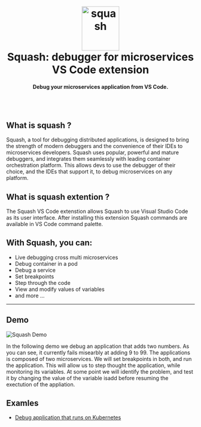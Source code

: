 

<h1 align="center">
    <img src="https://i.imgur.com/pRMwGOj.png" alt="squash" width="100" height="118">
  <br>
 Squash: debugger for microservices
 <br>
  VS Code extension
</h1>


<h4 align="center">Debug your microservices application from VS Code.</h4>
<BR><BR>

## What is squash ?
Squash, a tool for debugging distributed applications, is designed to bring the strength of modern debuggers and the convenience of their IDEs to microservices developers. Squash uses popular, powerful and mature debuggers, and integrates them seamlessly with leading container orchestration platform. This allows devs to use the debugger of their choice, and the IDEs that support it, to debug microservices on any platform.

## What is squash extention ?
The Squash VS Code extenstion allows Squash to use Visual Studio Code as its user interface. 
After installing this extension Squash commands are available in VS Code command palette. 

## With Squash, you can:
* Live debugging cross multi microservices
* Debug container in a pod
* Debug a service
* Set breakpoints
* Step through the code
* View and modify values of variables
* and more ...

***

## Demo

<img src="images/squash-demo-2.gif" alt="Squash Demo" />

In the following demo we debug an application that adds two numbers. As you can see, it currently fails misearbly at adding 9 to 99. The applications is composed of two microservices. We will set breakpoints in both, and run the application. This will allow us to step thought the application, while monitoring its variables. At some point we will identify the problem, and test it by changing the value of the variable isadd before resuming the exectution of the appliation.

## Examles
* [Debug application that runs on Kubernetes](docs/example-app-kubernetes.md)

